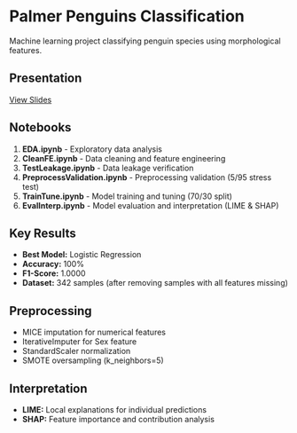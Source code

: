 # Palmer Penguins Classification

Machine learning project classifying penguin species using morphological features.

## Presentation

[View Slides](https://www.canva.com/design/DAG25qCd7No/AZ4Fp0NxeEKuEGSWMx_UQg/edit?utm_content=DAG25qCd7No&utm_campaign=designshare&utm_medium=link2&utm_source=sharebutton)

## Notebooks

1. **EDA.ipynb** - Exploratory data analysis
2. **CleanFE.ipynb** - Data cleaning and feature engineering
3. **TestLeakage.ipynb** - Data leakage verification
4. **PreprocessValidation.ipynb** - Preprocessing validation (5/95 stress test)
5. **TrainTune.ipynb** - Model training and tuning (70/30 split)
6. **EvalInterp.ipynb** - Model evaluation and interpretation (LIME & SHAP)

## Key Results

- **Best Model:** Logistic Regression
- **Accuracy:** 100%
- **F1-Score:** 1.0000
- **Dataset:** 342 samples (after removing samples with all features missing)

## Preprocessing

- MICE imputation for numerical features
- IterativeImputer for Sex feature
- StandardScaler normalization
- SMOTE oversampling (k_neighbors=5)

## Interpretation

- **LIME:** Local explanations for individual predictions
- **SHAP:** Feature importance and contribution analysis